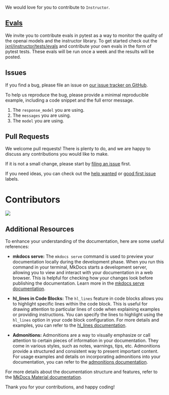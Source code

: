 We would love for you to contribute to `Instructor`.

## [Evals](https://github.com/jxnl/instructor/tree/main/tests/openai/evals)

We invite you to contribute evals in pytest as a way to monitor the quality of the openai models and the instructor library. To get started check out the [jxnl/instructor/tests/evals](https://github.com/jxnl/instructor/tree/main/tests/openai/evals) and contribute your own evals in the form of pytest tests. These evals will be run once a week and the results will be posted.

## Issues

If you find a bug, please file an issue on [our issue tracker on GitHub](https://github.com/jxnl/instructor-js/issues).

To help us reproduce the bug, please provide a minimal reproducible example, including a code snippet and the full error message.

1. The `response_model` you are using.
2. The `messages` you are using.
3. The `model` you are using.

## Pull Requests

We welcome pull requests! There is plenty to do, and we are happy to discuss any contributions you would like to make.

If it is not a small change, please start by [filing an issue](https://github.com/jxnl/instructor-js/issues) first.

If you need ideas, you can check out the [help wanted](https://github.com/jxnl/instructor-js/labels/help%20wanted) or [good first issue](https://github.com/jxnl/instructor-js/labels/good%20first%20issue) labels.

# Contributors

<!-- ALL-CONTRIBUTORS-LIST:START - Do not remove or modify this section -->
<!-- prettier-ignore-start -->
<!-- markdownlint-disable -->

<!-- markdownlint-restore -->
<!-- prettier-ignore-end -->

<!-- ALL-CONTRIBUTORS-LIST:END -->

<a href="https://github.com/jxnl/instructor/graphs/contributors">
  <img src="https://contrib.rocks/image?repo=jxnl/instructor-js" />
</a>


## Additional Resources

To enhance your understanding of the documentation, here are some useful references:

- **mkdocs serve:** The `mkdocs serve` command is used to preview your documentation locally during the development phase. When you run this command in your terminal, MkDocs starts a development server, allowing you to view and interact with your documentation in a web browser. This is helpful for checking how your changes look before publishing the documentation. Learn more in the [mkdocs serve documentation](https://www.mkdocs.org/commands/serve/).

- **hl_lines in Code Blocks:** The `hl_lines` feature in code blocks allows you to highlight specific lines within the code block. This is useful for drawing attention to particular lines of code when explaining examples or providing instructions. You can specify the lines to highlight using the `hl_lines` option in your code block configuration. For more details and examples, you can refer to the [hl_lines documentation](https://www.mkdocs.org/user-guide/writing-your-docs/#syntax-highlighting).

- **Admonitions:** Admonitions are a way to visually emphasize or call attention to certain pieces of information in your documentation. They come in various styles, such as notes, warnings, tips, etc. Admonitions provide a structured and consistent way to present important content. For usage examples and details on incorporating admonitions into your documentation, you can refer to the [admonitions documentation](https://www.mkdocs.org/user-guide/writing-your-docs/#admonitions).

For more details about the documentation structure and features, refer to the [MkDocs Material documentation](https://squidfunk.github.io/mkdocs-material/).
  
Thank you for your contributions, and happy coding!